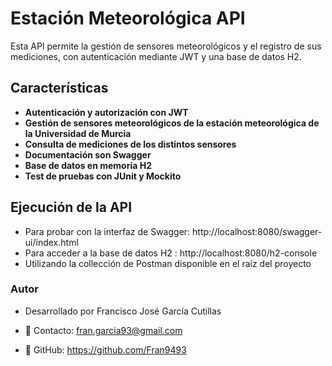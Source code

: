 # Estación Meteorológica API
Esta API permite la gestión de sensores meteorológicos y el registro de sus mediciones, con autenticación mediante JWT y una base de datos H2.

## Características
- **Autenticación y autorización con JWT**
- **Gestión de sensores meteorológicos de la estación meteorológica de la Universidad de Murcia**
- **Consulta de mediciones de los distintos sensores**
- **Documentación son Swagger**
- **Base de datos en memoria H2**
- **Test de pruebas con JUnit y Mockito**

## Ejecución de la API
- Para probar con la interfaz de Swagger: http://localhost:8080/swagger-ui/index.html
- Para acceder a la base de datos H2 : http://localhost:8080/h2-console
- Utilizando la collección de Postman disponible en el raíz del proyecto


### Autor
- Desarrollado por Francisco José García Cutillas
  
- 📧 Contacto: fran.garcia93@gmail.com

- 🔗 GitHub: https://github.com/Fran9493
